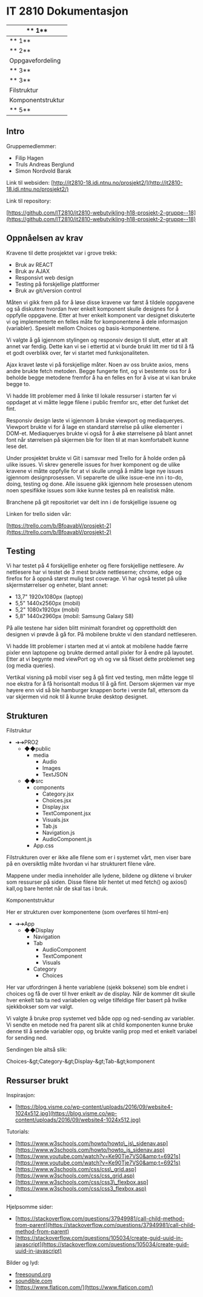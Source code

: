 # IT 2810 Dokumentasjon

| **        1** |
| --- |
| **        1** |
| **        2** |
| Oppgavefordeling        |
| **        3** |
| **        3** |
| Filstruktur        |
| Komponentstruktur        |
| **        5** |



## Intro

Gruppemedlemmer:

- Filip Hagen
- Truls Andreas Berglund
- Simon Nordvold Barak

Link til websiden:
[http://it2810-18.idi.ntnu.no/prosjekt2/](http://it2810-18.idi.ntnu.no/prosjekt2/)

Link til repository:

[https://github.com/IT2810/it2810-webutvikling-h18-prosjekt-2-gruppe--18](https://github.com/IT2810/it2810-webutvikling-h18-prosjekt-2-gruppe--18)

## Oppnåelsen av krav

Kravene til dette prosjektet var i grove trekk:

- Bruk av REACT
- Bruk av AJAX
- Responsivt web design
- Testing på forskjellige plattformer
- Bruk av git/version control

Måten vi gikk frem på for å løse disse kravene var først å tildele oppgavene og så diskutere hvordan hver enkelt komponent skulle designes for å oppfylle oppgavene. Etter at hver enkelt komponent var designet diskuterte vi og implementerte en felles måte for komponentene å dele informasjon (variabler). Spesielt mellom Choices og basis-komponentene.

Vi valgte å gå igjennom stylingen og responsiv design til slutt, etter at alt annet var ferdig. Dette kan vi se i ettertid at vi burde brukt litt mer tid til å få et godt overblikk over, før vi startet med funksjonaliteten.

Ajax kravet løste vi på forskjellige måter. Noen av oss brukte axios, mens andre brukte fetch metoden. Begge fungerte fint, og vi bestemte oss for å beholde begge metodene fremfor å ha en felles en for å vise at vi kan bruke begge to.

Vi hadde litt problemer med å linke til lokale ressurser i starten før vi oppdaget at vi måtte legge filene i public fremfor src, etter det funket det fint.

Responsiv design løste vi igjennom å bruke viewport og mediaqueryes. Viewport brukte vi for å lage en standard størrelse på ulike elementer i DOM-et. Mediaqueryes brukte vi også for å øke størrelsene på blant annet font når størrelsen på skjermen ble for liten til at man komfortabelt kunne lese det.

Under prosjektet brukte vi Git i samsvar med Trello for å holde orden på ulike issues. Vi skrev generelle issues for hver komponent og de ulike kravene vi måtte oppfylle for at vi skulle unngå å måtte lage nye issues igjennom designprosessen. Vi separerte de ulike issue-ene inn i to-do, doing, testing og done. Alle issuene gikk igjennom hele prosessen utenom noen spesifikke issues som ikke kunne testes på en realistisk måte.

Branchene på git repositoriet var delt inn i de forskjellige issuene og

Linken for trello siden vår:

[https://trello.com/b/BfoavabV/prosjekt-2](https://trello.com/b/BfoavabV/prosjekt-2)

## Testing

Vi har testet på 4 forskjellige enheter og flere forskjellige nettlesere. Av nettlesere har vi testet de 3 mest brukte nettleserne; chrome, edge og firefox for å oppnå størst mulig test coverage. Vi har også testet på ulike skjermstørrelser og enheter, blant annet:

- 13,7&quot; 1920x1080px (laptop)
- 5,5&quot; 1440x2560px (mobil)
- 5,2&quot; 1080x1920px (mobil)
- 5,8&quot; 1440x2960px (mobil: Samsung Galaxy S8)

På alle testene har siden blitt minimalt forandret og opprettholdt den designen vi prøvde å gå for. På mobilene brukte vi den standard nettleseren.

Vi hadde litt problemer i starten med at vi antok at mobilene hadde færre pixler enn laptopene og brukte dermed antall pixler for å endre på layoutet. Etter at vi begynte med viewPort og vh og vw så fikset dette problemet seg (og media queries).

Vertikal  visning på mobil viser seg å gå fint ved testing, men måtte legge til noe ekstra for å få horisontalt modus til å gå fint. Dersom skjermen var mye høyere enn vid så ble hamburger knappen borte i verste fall, ettersom da var skjermen vid nok til å kunne bruke desktop designet.

## Strukturen

Filstruktur

- ➔➔PRO2
  - ◆◆public
    - media
      - Audio
      - Images
      - TextJSON
  - ◆◆src
    - components
      - Category.jsx
      - Choices.jsx
      - Display.jsx
      - TextComponent.jsx
      - Visuals.jsx
      - Tab.js
      - Navigation.js
      - AudioComponent.js
    - App.css

Filstrukturen over er ikke alle filene som er i systemet vårt, men viser bare på en oversiktlig måte hvordan vi har strukturert filene våre.

Mappene under media inneholder alle lydene, bildene og diktene vi bruker som ressurser på siden. Disse filene blir hentet ut med fetch() og axios() kall,og bare hentet når de skal tas i bruk.

Komponentstruktur

Her er strukturen over komponentene (som overføres til html-en)

- ➔➔App
  - ◆◆Display
    - Navigation
    - Tab
      - AudioComponent
      - TextComponent
      - Visuals
    - Category
      - Choices

Her var utfordringen å hente variablene (sjekk boksene) som ble endret i choices og få de over til hver enkelt av de display. Når de kommer dit skulle hver enkelt tab ta ned variabelen og velge tilfeldige filer basert på hvilke sjekkbokser som var valgt.

Vi valgte å bruke prop systemet ved både opp og ned-sending av variabler. Vi sendte en metode ned fra parent slik at child komponenten kunne bruke denne til å sende variabler opp, og brukte vanlig prop med et enkelt variabel for sending ned.

Sendingen ble altså slik:

Choices-\&gt;Category-\&gt;Display-\&gt;Tab-\&gt;komponent

## Ressurser brukt

Inspirasjon:

- [https://blog.visme.co/wp-content/uploads/2016/09/website4-1024x512.jpg](https://blog.visme.co/wp-content/uploads/2016/09/website4-1024x512.jpg)

Tutorials:

- [https://www.w3schools.com/howto/howto\_js\_sidenav.asp](https://www.w3schools.com/howto/howto_js_sidenav.asp)
- [https://www.youtube.com/watch?v=Ke90Tje7VS0&amp;t=6921s](https://www.youtube.com/watch?v=Ke90Tje7VS0&amp;t=6921s)
- [https://www.w3schools.com/css/css\_grid.asp](https://www.w3schools.com/css/css_grid.asp)
- [https://www.w3schools.com/css/css3\_flexbox.asp](https://www.w3schools.com/css/css3_flexbox.asp)
-

Hjelpsomme sider:

- [https://stackoverflow.com/questions/37949981/call-child-method-from-parent](https://stackoverflow.com/questions/37949981/call-child-method-from-parent)
- [https://stackoverflow.com/questions/105034/create-guid-uuid-in-javascript](https://stackoverflow.com/questions/105034/create-guid-uuid-in-javascript)

Bilder og lyd:

- [freesound.org](http://www.freesound.org)
- [soundible.com](http://www.soundible.com)
- [https://www.flaticon.com/](https://www.flaticon.com/)
